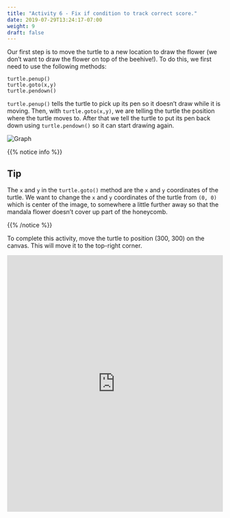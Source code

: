 ```yaml
---
title: "Activity 6 - Fix if condition to track correct score."
date: 2019-07-29T13:24:17-07:00
weight: 9
draft: false
---
```


Our first step is to move the turtle to a new location to draw the flower (we don’t want to draw the flower on top of the beehive!). To do this, we first need to use the following methods:

```
turtle.penup() 
turtle.goto(x,y)
turtle.pendown()
```

`turtle.penup()` tells the turtle to pick up its pen so it doesn’t draw while it is moving. Then, with `turtle.goto(x,y)`, we are telling the turtle the position where the turtle moves to. After that we tell the turtle to put its pen back down using `turtle.pendown()` so it can start drawing again. 

![Graph](../media/graph.png)

{{% notice info %}}

## Tip

The `x` and  `y` in the `turtle.goto()` method are the `x` and `y` coordinates of the turtle. We want to change the `x` and  `y` coordinates of the turtle from `(0, 0)` which is center of the image, to somewhere a little further away so that the mandala flower doesn’t cover up part of the honeycomb.

{{% /notice %}}

To complete this activity, move the turtle to position (300, 300) on the canvas. This will move it to the top-right corner.

<iframe height="600px" width="100%" src="https://repl.it/@nuevofoundation/PythonWithTurtleActivity6?lite=true" scrolling="no" frameborder="no" allowtransparency="true" allowfullscreen="true" sandbox="allow-forms allow-pointer-lock allow-popups allow-same-origin allow-scripts allow-modals"></iframe>
